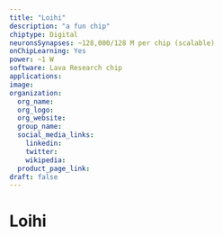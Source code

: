 ```yaml
---
title: "Loihi"
description: "a fun chip"
chiptype: Digital
neuronsSynapses: ~128,000/128 M per chip (scalable)
onChipLearning: Yes
power: ~1 W
software: Lava Research chip
applications: 
image:
organization:
  org_name:
  org_logo:
  org_website:
  group_name:
  social_media_links:
    linkedin:
    twitter:
    wikipedia:
  product_page_link:
draft: false
---
```


# Loihi
